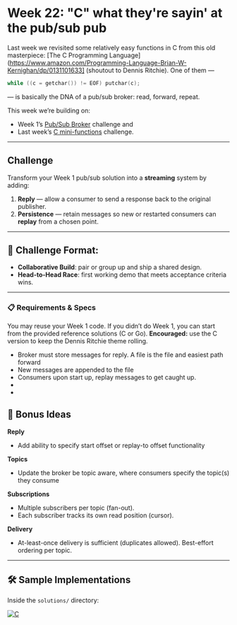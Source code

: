 # Week 22: "C" what they're sayin' at the pub/sub pub

Last week we revisited some relatively easy functions in C from this old masterpiece: [The C Programming Language](https://www.amazon.com/Programming-Language-Brian-W-Kernighan/dp/0131101633] (shoutout to Dennis Ritchie). One of them — 
```c 
while ((c = getchar()) != EOF) putchar(c);
```
— is basically the DNA of a pub/sub broker: read, forward, repeat.

This week we’re building on:
- Week 1’s [Pub/Sub Broker](../week1_gossip_spreads) challenge and
- Last week’s [C mini-functions](../week21_dennis_ritchie) challenge.

---

## Challenge

Transform your Week 1 pub/sub solution into a **streaming** system by adding:
1. **Reply** — allow a consumer to send a response back to the original publisher.
2. **Persistence** — retain messages so new or restarted consumers can **replay** from a chosen point.

---

## 🏁 Challenge Format:  
- **Collaborative Build**: pair or group up and ship a shared design.
- **Head-to-Head Race**: first working demo that meets acceptance criteria wins.

---

### 📋 Requirements & Specs


You may reuse your Week 1 code. If you didn’t do Week 1, you can start from the provided reference solutions (C or Go). **Encouraged:** use the C version to keep the Dennis Ritchie theme rolling.

- Broker must store messages for reply. A file is the file and easiest path forward
- New messages are appended to the file
- Consumers upon start up, replay messages to get caught up. 
-
-
## 🎯 Bonus Ideas

**Reply**
- Add ability to specify start offset or replay-to offset functionality

**Topics**
- Update the broker be topic aware, where consumers specify the topic(s) they consume

**Subscriptions**
- Multiple subscribers per topic (fan-out).
- Each subscriber tracks its own read position (cursor).

**Delivery**
- At-least-once delivery is sufficient (duplicates allowed). Best-effort ordering per topic.

---

## 🛠 Sample Implementations
Inside the `solutions/` directory:

[![C](https://img.shields.io/badge/C-17-blue?logo=c)](solutions)
